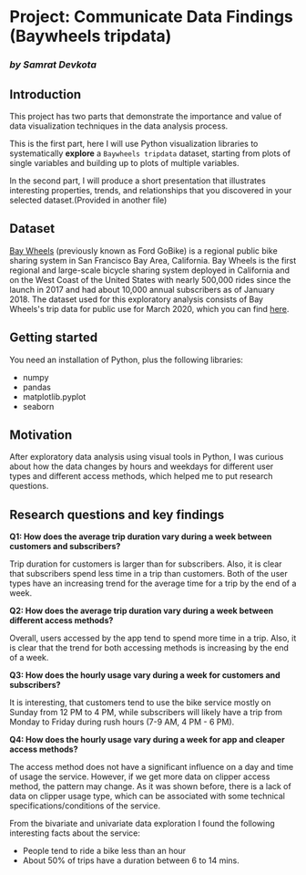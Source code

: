 # Project: Communicate Data Findings (Baywheels tripdata)
### _by Samrat Devkota_

## Introduction
This project has two parts that demonstrate the importance and value of data visualization techniques in the data analysis process.

This is the first part, here I will use Python visualization libraries to systematically __explore__ a `Baywheels tripdata` dataset, starting from plots of single variables and building up to plots of multiple variables.

In the second part, I will produce a short presentation that illustrates interesting properties, trends, and relationships that you discovered in your selected dataset.(Provided in another file)


## Dataset

[Bay Wheels](https://www.lyft.com/bikes/bay-wheels) (previously known as Ford GoBike) is a regional public bike sharing system in San Francisco Bay Area, California. Bay Wheels is the first regional and large-scale bicycle sharing system deployed in California and on the West Coast of the United States with nearly 500,000 rides since the launch in 2017 and had about 10,000 annual subscribers as of January 2018. The dataset used for this exploratory analysis consists of Bay Wheels's trip data for public use for March 2020, which you can find [here](https://www.lyft.com/bikes/bay-wheels/system-data).


## Getting started
You need an installation of Python, plus the following libraries:

* numpy
* pandas
* matplotlib.pyplot
* seaborn

## Motivation
After exploratory data analysis using visual tools in Python, I was curious about how the data changes by hours and weekdays for different user types and different access methods, which helped me to put research questions.

## Research questions and key findings

**Q1: How does the average trip duration vary during a week between customers and subscribers?**

Trip duration for customers is larger than for subscribers. Also, it is clear that subscribers spend less time in a trip than customers. Both of the user types have an increasing trend for the average time for a trip by the end of a week.

**Q2: How does the average trip duration vary during a week between different access methods?**

Overall, users accessed by the app tend to spend more time in a trip. Also, it is clear that the trend for both accessing methods is increasing by the end of a week.

**Q3: How does the hourly usage vary during a week for customers and subscribers?**

It is interesting, that customers tend to use the bike service mostly on Sunday from 12 PM to 4 PM, while subscribers will likely have a trip from Monday to Friday during rush hours (7-9 AM, 4 PM - 6 PM).

**Q4: How does the hourly usage vary during a week for app and cleaper access methods?**

The access method does not have a significant influence on a day and time of usage the service. However, if we get more data on clipper access method, the pattern may change. As it was shown before, there is a lack of data on clipper usage type, which can be associated with some technical specifications/conditions of the service.

From the bivariate and univariate data exploration I found the following interesting facts about the service:
* People tend to ride a bike less than an hour
* About 50% of trips have a duration between 6 to 14 mins.

